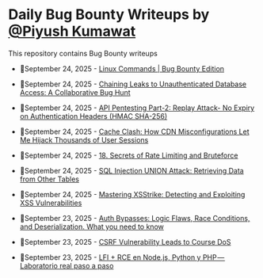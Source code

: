 # Daily Bug Bounty Writeups by [@Piyush Kumawat](https://twitter.com/piyush_supiy) 
This repository contains Bug Bounty writeups

<!-- BLOG-POST-LIST:START -->
 - 💯September 24, 2025 - [Linux Commands | Bug Bounty Edition](https://al1k0k.medium.com/linux-commands-bug-bounty-edition-3f89f9452793?source=rss------bug_bounty-5) 

 - 💯September 24, 2025 - [Chaining Leaks to Unauthenticated Database Access: A Collaborative Bug Hunt](https://cybersecuritywriteups.com/chaining-leaks-to-unauthenticated-database-access-a-collaborative-bug-hunt-725f9849fd04?source=rss------bug_bounty-5) 

 - 💯September 24, 2025 - [API Pentesting Part-2: Replay Attack- No Expiry on Authentication Headers &lpar;HMAC SHA-256&rpar;](https://medium.com/@gowthami09027/api-pentesting-part-2-replay-attack-no-expiry-on-authentication-headers-hmac-sha-256-dd619b52cdc7?source=rss------bug_bounty-5) 

 - 💯September 24, 2025 - [Cache Clash: How CDN Misconfigurations Let Me Hijack Thousands of User Sessions](https://medium.com/@iski/cache-clash-how-cdn-misconfigurations-let-me-hijack-thousands-of-user-sessions-52e09bc0b0a2?source=rss------bug_bounty-5) 

 - 💯September 24, 2025 - [18. Secrets of Rate Limiting and Bruteforce](https://infosecwriteups.com/18-secrets-of-rate-limiting-and-bruteforce-6dbb17e1a951?source=rss------bug_bounty-5) 

 - 💯September 24, 2025 - [SQL Injection UNION Attack: Retrieving Data from Other Tables](https://infosecwriteups.com/sql-injection-union-attack-retrieving-data-from-other-tables-aa79bd7862b6?source=rss------bug_bounty-5) 

 - 💯September 24, 2025 - [Mastering XSStrike: Detecting and Exploiting XSS Vulnerabilities](https://medium.com/meetcyber/mastering-xsstrike-detecting-and-exploiting-xss-vulnerabilities-74dd1ec3e5a9?source=rss------bug_bounty-5) 

 - 💯September 23, 2025 - [Auth Bypasses: Logic Flaws, Race Conditions, and Deserialization. What you need to know](https://medium.com/@Tenebris_Venator/auth-bypasses-logic-flaws-race-conditions-and-deserialization-what-you-need-to-know-d1efddc16eb5?source=rss------bug_bounty-5) 

 - 💯September 23, 2025 - [CSRF Vulnerability Leads to Course DoS](https://exploit5lovers.medium.com/csrf-vulnerability-leads-to-course-dos-70809362a7ec?source=rss------bug_bounty-5) 

 - 💯September 23, 2025 - [LFI + RCE en Node.js, Python y PHP — Laboratorio real paso a paso](https://gorkaaa.medium.com/lfi-rce-en-node-js-python-y-php-laboratorio-real-paso-a-paso-4a3b4f1089c3?source=rss------bug_bounty-5) 
<!-- BLOG-POST-LIST:END -->
